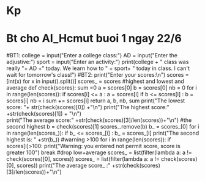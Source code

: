 # Kp
# Bt cho AI_Hcmut buoi 1 ngay 22/6
#BT1:
college = input("Enter a college class:")
AD = input("Enter the adjustive:")
sport = input("Enter an activity:")
print(college + " class was really "+ AD +" today. We learn how to " + sport+
     " today in class. I can't wait for tomorrow's class!")
#BT2:
print("Enter your scores:\n")
scores = [int(x) for x in input().split()]
scores_ = scores
#highest and lowest and average
def check(scores):
    sum =0
    a = scores[0]
    b = scores[0]
    nb = 0
    for i in range(len(scores)):
        if scores[i] <= a :
            a = scores[i]
        if b <= scores[i] :
            b = scores[i] 
            nb = i
            sum += scores[i]
    return a, b, nb, sum
print("The lowest score: "+ str(check(scores)[0]) +"\n")
print("The highest score:" +str(check(scores)[1]) + "\n")        
print("The average score:" +str(check(scores)[3]/len(scores))+"\n")
#the second highest
b = check(scores)[1]
scores_.remove(b)
b_ = scores_[0]
for i in range(len(scores_)):
    if b_ <= scores_[i] :
        b_ = scores_[i] 
print("The second highest is: " +str(b_))
#warning >100
for i in range(len(scores)):
    if  scores[i]>100:
        print("Warning: you entered not permit score, score is greater 100")
        break
#drop low+average
scores_ = list(filter(lambda a: a != check(scores)[0], scores))
scores_ = list(filter(lambda a: a != check(scores)[0], scores))
print("The average score_ :" +str(check(scores)[3]/len(scores))+"\n")
